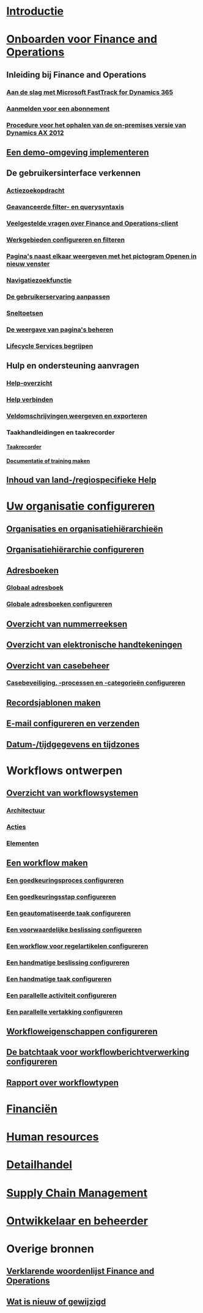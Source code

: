 # [Introductie](index.md)

# [Onboarden voor Finance and Operations](get-started/onboarding-home.md)
## Inleiding bij Finance and Operations
### [Aan de slag met Microsoft FastTrack for Dynamics 365](get-started/fasttrack-dynamics-365-overview.md)
### [Aanmelden voor een abonnement](/dynamics365/unified-operations/dev-itpro/dev-tools/sign-up-preview-subscription?toc=/dynamics365/unified-operations/fin-and-ops/toc.json)
### [Procedure voor het ophalen van de on-premises versie van Dynamics AX 2012](/dynamics365/unified-operations/dev-itpro/deployment/csp-download-customersource?toc=/dynamics365/unified-operations/fin-and-ops/toc.json)
## [Een demo-omgeving implementeren](/dynamics365/unified-operations/dev-itpro/deployment/deploy-demo-environment?toc=/dynamics365/unified-operations/fin-and-ops/toc.json)

## De gebruikersinterface verkennen
### [Actiezoekopdracht](get-started/action-search.md)
### [Geavanceerde filter- en querysyntaxis](get-started/advanced-filtering-query-options.md)
### [Veelgestelde vragen over Finance and Operations-client](get-started/client-faq.md)
### [Werkgebieden configureren en filteren](get-started/configure-filter-workspaces.md)
### [Pagina's naast elkaar weergeven met het pictogram Openen in nieuw venster](get-started/display-pages-side-by-side.md)
### [Navigatiezoekfunctie](get-started/navigation-search.md)
### [De gebruikerservaring aanpassen](get-started/personalize-user-experience.md)
### [Sneltoetsen](get-started/shortcut-keys.md)
### [De weergave van pagina's beheren](get-started/window-management.md)
### [Lifecycle Services begrijpen](/dynamics365/unified-operations/dev-itpro/lifecycle-services/lcs-works-lcs?toc=/dynamics365/unified-operations/fin-and-ops/toc.json)

## Hulp en ondersteuning aanvragen
### [Help-overzicht](/dynamics365/unified-operations/dev-itpro/get-started/help-overview?toc=/dynamics365/unified-operations/fin-and-ops/toc.json)
### [Help verbinden](/dynamics365/unified-operations/dev-itpro/get-started/help-connect?toc=/dynamics365/unified-operations/fin-and-ops/toc.json)
### [Veldomschrijvingen weergeven en exporteren](get-started/view-export-field-descriptions.md)

### Taakhandleidingen en taakrecorder
#### [Taakrecorder](/dynamics365/unified-operations/dev-itpro/user-interface/task-recorder?toc=/dynamics365/unified-operations/fin-and-ops/toc.json)
#### [Documentatie of training maken](/dynamics365/unified-operations/dev-itpro/user-interface/task-recorder?toc=/dynamics365/unified-operations/fin-and-ops/toc.json)

## [Inhoud van land-/regiospecifieke Help](/dynamics365/unified-operations/dev-itpro/lcs-solutions/country-region?toc=/dynamics365/unified-operations/fin-and-ops/toc.json)

# [Uw organisatie configureren](organization-administration/organization-administration-home-page.md)
## [Organisaties en organisatiehiërarchieën](organization-administration/organizations-organizational-hierarchies.md)
## [Organisatiehiërarchie configureren](organization-administration/plan-organizational-hierarchy.md)
## [Adresboeken](organization-administration/qa-address-books.md)
### [Globaal adresboek](organization-administration/overview-global-address-book.md)
### [Globale adresboeken configureren](organization-administration/plan-configuration-global-address-book-additional-address-books.md)
## [Overzicht van nummerreeksen](organization-administration/number-sequence-overview.md)
## [Overzicht van elektronische handtekeningen](organization-administration/electronic-signature-overview.md)
## [Overzicht van casebeheer](organization-administration/cases.md)
### [Casebeveiliging, -processen en -categorieën configureren](organization-administration/plan-case-management.md)
## [Recordsjablonen maken](organization-administration/record-templates.md)
## [E-mail configureren en verzenden](organization-administration/configure-email.md)
## [Datum-/tijdgegevens en tijdzones](organization-administration/date-time-zones.md)

# Workflows ontwerpen
## [Overzicht van workflowsystemen](organization-administration/overview-workflow-system.md)
### [Architectuur](organization-administration/workflow-system-architecture.md)
### [Acties](organization-administration/workflow-actions.md)
### [Elementen](organization-administration/workflow-elements.md)
## [Een workflow maken](organization-administration/create-workflow.md)
### [Een goedkeuringsproces configureren](organization-administration/configure-approval-process-workflow.md)
### [Een goedkeuringsstap configureren](organization-administration/configure-approval-step-workflow.md)
### [Een geautomatiseerde taak configureren](organization-administration/configure-automated-task-workflow.md)
### [Een voorwaardelijke beslissing configureren](organization-administration/configure-conditional-decision-workflow.md)
### [Een workflow voor regelartikelen configureren](organization-administration/configure-line-item-workflow.md)
### [Een handmatige beslissing configureren](organization-administration/configure-manual-decision-workflow.md)
### [Een handmatige taak configureren](organization-administration/configure-manual-task-workflow.md)
### [Een parallelle activiteit configureren](organization-administration/configure-parallel-activity-workflow.md)
### [Een parallelle vertakking configureren](organization-administration/configure-parallel-branch-workflow.md)
## [Workfloweigenschappen configureren](organization-administration/configure-workflow-properties.md)
## [De batchtaak voor workflowberichtverwerking configureren](organization-administration/workflow-batch-job-critical.md)
## [Rapport over workflowtypen](organization-administration/workflow-types-report.md)

# [Financiën](/dynamics365/unified-operations/financials/index)

# [Human resources](/dynamics365/unified-operations/talent/index)

# [Detailhandel](/dynamics365/unified-operations/retail/index)

# [Supply Chain Management](/dynamics365/unified-operations/supply-chain/index)

# [Ontwikkelaar en beheerder](/dynamics365/unified-operations/dev-itpro/index)

# Overige bronnen
## [Verklarende woordenlijst Finance and Operations](get-started/glossary.md)
## [Wat is nieuw of gewijzigd](/dynamics365/unified-operations/dev-itpro/get-started/whats-new-changed?toc=/dynamics365/unified-operations/fin-and-ops/toc.json)

